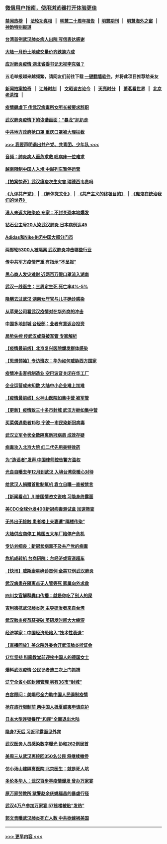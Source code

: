 ### [微信用户指南，使用浏览器打开体验更佳](https://github.com/gfw-breaker/banned-news1/blob/master/indexes/wechat-guide.md?t=0)
#### [禁闻热榜](热点新闻.md?t=0)  &nbsp;&nbsp;|&nbsp;&nbsp; [法轮功真相](https://github.com/gfw-breaker/truth/blob/master/README.md?t=0) &nbsp;&nbsp;|&nbsp;&nbsp; [明慧二十周年报告](https://github.com/gfw-breaker/mh-reports/blob/master/README.md?t=0) &nbsp;&nbsp;|&nbsp;&nbsp;[明慧期刊](https://github.com/gfw-breaker/mh-qikan) &nbsp;&nbsp;|&nbsp;&nbsp; [明慧海外之窗](https://github.com/gfw-breaker/mh-news/blob/master/README.md?t=0) &nbsp;&nbsp;|&nbsp;&nbsp; [神韵特别报道](https://github.com/gfw-breaker/mh-news/blob/master/shenyun.md?t=0)
#### [台湾首例武汉肺炎病人出院 写信表达感谢](../pages/nsc413/n11848408.md?t=02061655) 
#### [大陆一月份土地成交量价齐跌逾六成](../pages/nsc413/n11847770.md?t=02061655) 
#### [应对肺炎疫情 湖北省委书记无视李克强？](../pages/nsc413/n11848018.md?t=02061655) 
#### 五毛举报越来越频繁，请网友们前往下载 [一键翻墙软件](https://github.com/gfw-breaker/ssr-accounts)，并将此项目推荐给亲友
#### [新闻拍案惊奇](https://github.com/gfw-breaker/banned-news1/blob/master/pages/link4.md) &nbsp;&nbsp;|&nbsp;&nbsp; [江峰时刻](https://github.com/gfw-breaker/banned-news1/blob/master/pages/link4.md) &nbsp;&nbsp;|&nbsp;&nbsp; [文昭谈古论今](https://github.com/gfw-breaker/banned-news1/blob/master/pages/link4.md) &nbsp;&nbsp;|&nbsp;&nbsp; [天亮时分](https://github.com/gfw-breaker/banned-news1/blob/master/pages/link4.md) &nbsp;&nbsp;|&nbsp;&nbsp; [萧茗看世界](https://github.com/gfw-breaker/banned-news1/blob/master/pages/link4.md) &nbsp;&nbsp;|&nbsp;&nbsp; [北京老茶馆](https://github.com/gfw-breaker/banned-news1/blob/master/pages/link4.md) &nbsp;&nbsp;|&nbsp;&nbsp; 
#### [疫情肆虐下 传武汉病毒所女所长被要求辞职](../pages/nsc413/n11842494.md?t=02061655) 
#### [武汉肺炎疫情下的诙谐画面：“暴龙”趴趴走](../pages/nsc413/n11848057.md?t=02061655) 
#### [中共地方政府抢口罩 重庆口罩被大理拦截](../pages/nsc413/n11848150.md?t=02061655) 
#### [>>> 我要声明退出共产党、共青团、少年队 <<<](https://github.com/begood0513/goodnews/blob/master/quit/letter.md) 
#### [音频：肺炎病人垂危求救 叹病床一位难求](../pages/nsc413/n11847883.md?t=02061655) 
#### [越南限制中国人入境 中越列车暂停运营](../pages/nsc413/n11847844.md?t=02061655) 
#### [【拍案惊奇】武汉瘟疫次生灾害 瑞德西韦贵吗](../pages/nsc413/n11847587.md?t=02061655) 
#### [《九评共产党》](https://github.com/begood0513/9ping.md/blob/master/README.md) &nbsp;|&nbsp; [《解体党文化》](../../../../jtdwh.md/blob/master/README.md)  &nbsp;|&nbsp; [《共产主义的终极目的》](../../../../gczydzjmd.md/blob/master/README.md) &nbsp;|&nbsp; [《魔鬼在统治我们的世界》](../../../../mgztzwmdsj.md/blob/master/README.md) 
#### [港人未返大陆染疫 专家：不封关恐本地爆发](../pages/nsc413/n11848021.md?t=02061655) 
#### [钻石公主号20人染武汉肺炎 日本病例达45](../pages/nsc413/n11847823.md?t=02061655) 
#### [Adidas和Nike关闭中国大部分门市](../pages/nsc413/n11847720.md?t=02061655) 
#### [两邮轮5300人被隔离 武汉肺炎冲击哪些行业](../pages/nsc413/n11847456.md?t=02061655) 
#### [传中共军方疫情严重 有指示“不呈报”](../pages/nsc413/n11847828.md?t=02061655) 
#### [黑心商人发灾难财 近两百万假口罩流入湖南](../pages/nsc413/n11847794.md?t=02061655) 
#### [武汉一线医生：三周定生死 死亡率4%-5%](../pages/nsc413/n11847780.md?t=02061655) 
#### [隐瞒去过武汉 湖南女厅官与儿子确诊感染](../pages/nsc413/n11847669.md?t=02061655) 
#### [从苹果公司看武汉疫情对在华外商的冲击](../pages/nsc413/n11847586.md?t=02061655) 
#### [中国多地封城 台经部：业者有意返台投资](../pages/nsc413/n11847732.md?t=02061655) 
#### [局势失控 传武汉或将被军管 专家解析](../pages/nsc413/n11847458.md?t=02061655) 
#### [【疫情最前线】北京复兴医院爆发群体感染](../pages/nsc413/n11847626.md?t=02061655) 
#### [【思想领袖】专访班农：华为如何威胁西方国家](../pages/nsc413/n11847306.md?t=02061655) 
#### [疫情冲击客机制造业 空巴波音关闭在华工厂](../pages/nsc413/n11847550.md?t=02061655) 
#### [企业运营成未知数 大陆中小企业难上加难](../pages/nsc413/n11847477.md?t=02061655) 
#### [【疫情最前线】火神山医院如集中营 被军管](../pages/nsc413/n11847524.md?t=02061655) 
#### [【更新】疫情致三十多市封城 武汉方舱如集中营](../pages/nsc413/n11801312.md?t=02061655) 
#### [买菜偶遇患者15秒 宁波一市民染新冠病毒](../pages/nsc413/n11847294.md?t=02061655) 
#### [武汉立军令状全数隔离新冠病患 成效存疑](../pages/nsc413/n11847328.md?t=02061655) 
#### [病毒攻入北京大院 红二代先用美特效药](../pages/nsc413/n11847427.md?t=02061655) 
#### [为“造谣者”发声 中国律师控告警方滥权](../pages/nsc413/n11847326.md?t=02061655) 
#### [光良自曝去年12月到武汉 入境台湾获暖心对待](../pages/nsc413/n11847243.md?t=02061655) 
#### [给武汉人捐赠首批制氧机 袁立自曝一直被禁言](../pages/nsc413/n11846974.md?t=02061655) 
#### [【新闻看点】川普国情咨文说啥 习隐身终露面](../pages/nsc413/n11847016.md?t=02061655) 
#### [美CDC全球分发400新冠病毒测试盒 加速筛查](../pages/nsc413/n11847260.md?t=02061655) 
#### [无外出无接触 患者楼上夫妻遭“隔楼传染”](../pages/nsc413/n11847233.md?t=02061655) 
#### [大陆供应商停工 韩国五大车厂陷停产危机](../pages/nsc413/n11847062.md?t=02061655) 
#### [专访刘细良：新冠状病毒不及共产党的病毒](../pages/nsc413/n11847164.md?t=02061655) 
#### [危机成转机 台商研院：台经济或弯道超车](../pages/nsc413/n11846448.md?t=02061655) 
#### [【快讯】威斯康星确诊首例 全美12例武汉肺炎](../pages/nsc413/n11847162.md?t=02061655) 
#### [武汉病患在隔离点无人管等死 家属向外求救](../pages/nsc413/n11847020.md?t=02061655) 
#### [四川女官解释粪口传播：就是你吃了别人的屎](../pages/nsc413/n11847029.md?t=02061655) 
#### [吉利德抗武汉肺炎药 主导研发者来自台湾](../pages/nsc413/n11847064.md?t=02061655) 
#### [武汉肺炎疫苗获突破 英研发时间大大缩短](../pages/nsc413/n11846915.md?t=02061655) 
#### [经济学家：中国经济恐陷入“技术性衰退”](../pages/nsc413/n11846450.md?t=02061655) 
#### [【直播回放】美众院外委会开武汉肺炎听证会](../pages/nsc413/n11846727.md?t=02061655) 
#### [17年坚持 科隆教堂前迎接中国人的德国女士](../pages/nsc413/n11846781.md?t=02061655) 
#### [爆料武汉疫情 公民记者遭三次上门抓捕](../pages/nsc413/n11846937.md?t=02061655) 
#### [辽宁全省小区封闭管理 另有36市“封城”](../pages/nsc413/n11846879.md?t=02061655) 
#### [白宫顾问：美竭尽全力助中国人民遏制疫情](../pages/nsc413/n11846756.md?t=02061655) 
#### [抢在旅行限制前 两中国人抵夏威夷申请庇护](../pages/nsc413/n11846866.md?t=02061655) 
#### [日本大型连锁餐厅“和民”全面退出大陆](../pages/nsc413/n11846765.md?t=02061655) 
#### [隐身7天后 习近平露面见外宾](../pages/nsc413/n11846805.md?t=02061655) 
#### [武汉医务人员感染数字曝光 协和262例居首](../pages/nsc413/n11846742.md?t=02061655) 
#### [美周三从武汉再接回350名公民 将继续撤侨](../pages/nsc413/n11846705.md?t=02061655) 
#### [仿小汤山建隔离医院 北京医生：就是死人坑](../pages/nsc413/n11846692.md?t=02061655) 
#### [多伦多华人：武汉百步亭疫情爆发 曾办万家宴](../pages/nsc413/n11846766.md?t=02061655) 
#### [原万家劳教所 狱警赵余庆姚福昌的暴虐行径](../pages/nsc413/n11844582.md?t=02061655) 
#### [武汉4万户参加万家宴 57栋楼被贴“发热”](../pages/nsc413/n11846074.md?t=02061655) 
#### [郭文贵曝武汉肺炎死亡人数 中共欲嫁祸美国](../pages/nsc413/n11846240.md?t=02061655) 

----
#### [ >>> 更早内容 <<< ](../indexes/nsc413-earlier.md)
